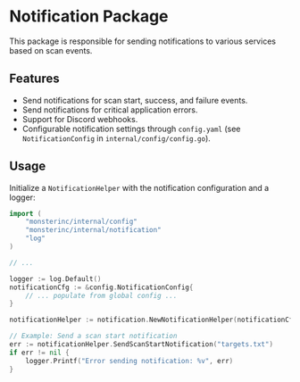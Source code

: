# Notification Package

This package is responsible for sending notifications to various services based on scan events.

## Features

- Send notifications for scan start, success, and failure events.
- Send notifications for critical application errors.
- Support for Discord webhooks.
- Configurable notification settings through `config.yaml` (see `NotificationConfig` in `internal/config/config.go`).

## Usage

Initialize a `NotificationHelper` with the notification configuration and a logger:

```go
import (
    "monsterinc/internal/config"
    "monsterinc/internal/notification"
    "log"
)

// ...

logger := log.Default()
notificationCfg := &config.NotificationConfig{
    // ... populate from global config ...
}

notificationHelper := notification.NewNotificationHelper(notificationCfg, logger)

// Example: Send a scan start notification
err := notificationHelper.SendScanStartNotification("targets.txt")
if err != nil {
    logger.Printf("Error sending notification: %v", err)
}
``` 